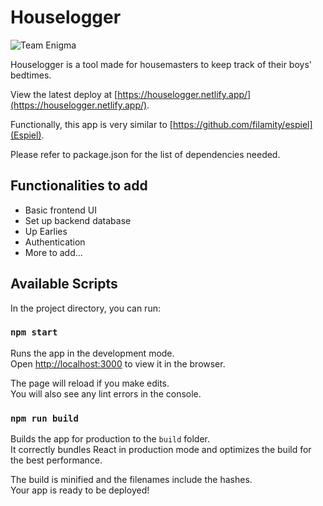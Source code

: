 # Houselogger

![Team Enigma](https://img.shields.io/badge/Harrow%20School-blue)


Houselogger is a tool made for housemasters to keep track of their boys' bedtimes.

View the latest deploy at [https://houselogger.netlify.app/](https://houselogger.netlify.app/).

Functionally, this app is very similar to [https://github.com/filamity/espiel](Espiel).

Please refer to package.json for the list of dependencies needed.

## Functionalities to add

- Basic frontend UI
- Set up backend database
- Up Earlies
- Authentication
- More to add...

## Available Scripts

In the project directory, you can run:

### `npm start`

Runs the app in the development mode.\
Open [http://localhost:3000](http://localhost:3000) to view it in the browser.

The page will reload if you make edits.\
You will also see any lint errors in the console.

### `npm run build`

Builds the app for production to the `build` folder.\
It correctly bundles React in production mode and optimizes the build for the best performance.

The build is minified and the filenames include the hashes.\
Your app is ready to be deployed!

